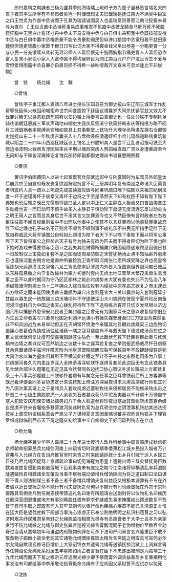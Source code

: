 <!-- { "loadSidebar": true } -->

　　郎曰嘉靖之朝諌者三杨为盛其季则海瑞瑞上疏时予方为童子里巷皆言瑞名夫四君子者其平生所学有不苟然者矣岂一时慷慨烈丈夫巳哉瑞廵抚江南大不满吴中巨室之口王世贞为作直中丞诗而于孔兼为瑞请谥固吴人也盖瑞意则善而江南刁狡要未易与为直尔 【 王世贞直中丞诗死事易成事难君不见直中丞披龙鳞食马肝万死不死脱狴犴胸中无黑白止有径寸丹中丞未下马安得中丞与白日俱出来照我中丞既按部安得中丞与白日俱中暮中丞囓贵豪不能令贵豪助弱民但纵谗口狺狺中丞宽租税不益田家饘粥但饱吏胥腹小家褁干糇日日写讼词大家不得寝金钱米帛出参差一分贿吏胥一分与小民一分充锾赎从此转无涯讼师人人富但恨无十腕两腕指节痛吏胥人人富但恐作富人复来小家讼小家人人富作富不得均展转目为閧江南百万户户户泣且诉生不爱与雪但爱得雨露中丞自廉亦自直百损不得希一益咄唶哉齐文宣未可忽龙逢比干非俊物】 

　　曾　铣　　杨允绳　　沈　錬 

　　○曾铣 

　　曾铣字子重江都人嘉靖八年进士授长乐知县召为御史按山东辽阳三城军士作乱窘辱抚臣纵火散囚闭城拒命世宗闻变震惊下廷臣议谓曩岁大同杀抚镇官兹又效尤不伐罪讨叛无以惩恶铣疏乞原宥以安边镇上得奏喜曰真御史也一任处分朕不专制铣单骑往谕朝廷恩威三军欢声动地曰御史生我伏反侧渐宁铣简任韩永庆等指授方略不阅月三城倡祸者率就缚余安堵如故具上其事朝堂上铣功升大理寺丞稍进左握右佥都御史廵抚山东二十一年秋虏吉囊突入十八盘欲袭临清遣奸细小哈儿窥觇道路铣奏筑新城以阻之二十四年山西廵抚缺廷议上铣名上曰朕知其人是尝平辽乱者诏报可铣至大修边墙漆制火器虏攻浮图峪率兵平刑以堵西突虏人鹁鸽峪直趋广灵以身遭重辟至今无问知与不知皆深痛悼诏复铣兵部侍郎副都御史赠尚书谥襄愍赐祭葬 

　　○黄巩 

　　黄巩字伯固莆田人以进士起家累官兵部武选郎中与陆震同时为车驾员外郎皇太后崩武宗至自宣府既发丧复欲廵狩震抗言不可上怒其明年复有南廵之命诸大臣莫言者巩震约人具一疏以上巩疏先成震读嘉叹因与同署巩疏曰陛下临御以来祖宗纪纲法度一坏于逆瑾再坏于佞幸又再坏于边将之手至是荡然天下知有权臣不知有陛下陛下弗知也恐后知之晚巳先儒周惇颐曰圣人定以中正仁义主静立人极焉又曰吉凶悔吝生乎动者也吉一而巳动可不慎乎故圣人主静君子慎动陛下盘游无度流连忘反过动矣古之明王用人之言而显其身后世不用其言又加罪焉今也又不然臣僚有言时政者左右权臣往往匿不闻言权臣则留中不出而以他事中之使其不以言获罪而以他事获罪臣故恐陛下知之晚也孔子曰名不正则言不顺言不顺则事不成礼乐不兴民无所措手足陛下无故自称威武大将军镇国公自轻如此则谁为陛下者天下不以陛下事陛下而以将军公事陛下天下皆将军公之臣矣古天子有号为独夫有欲为匹夫而不得者臣切为陛下惧也陛下始时游戏未得要领与臣窃计之我失其险贼得所据巢穴既固驱除遂艰顾忌因循日甚一日故制驭上策莫如复套不是之图而徒周章防御之末譬犹扬汤止沸不知抽薪外患未巳也谨按河套古朔方地是南仲所襄猃狁卫青所取河南张仁愿所城受降之界也高皇帝驱逐胡元远遯漠北文皇帝六龙三驾悉犂虏庭薄海内外皆入版图岂但界限河套巳哉后以东胜孤悬撤之内守复改榆林为镇方初徙时套内无虏土地沃膏草木繁茂禽兽生息当事之臣不以此时据河为守乃区区榆林之筑此时虏势未大犹有委也失此不为弘治八年虏编筏渡河剽掠士马十二年拥众入寇自后住牧套内侵扰中原孝庙志欲复之而未逮武庙方欲征之而未能因使虏酋吉囊据为巢穴出套则寇宣大三关以震京甸入套则寇延宁甘固以毒生民一统故疆三边沃壤顷年不守遂使深山大川势顾在彼而宁夏外险反南备河浸淫虚耗日为中国之害天心拨乱将待陛下陛下选将练兵宵旰日切岁发帑银以济边圉凡所以攘郄外患保安兆民者至矣封疆之臣曾无有为国家深长之思以收复祖宗旧业为生民立命者盖军兴重务也图近利则坏远谋小有挫失媒孽踵至□□刀锯面背森然臣非不知兵凶战危未易举动但志在灭胡常怀愤激今亲履其地目覩此虏跳梁三边危殆切齿痛心昔葛伯仇饷成汤往征淮蔡一隅之寇耳裴度尚不与戴天陛下德过成汤而在位之臣文武状猷何复让度可使裔夷猖肆苍生阽危一至此哉伏乞敕下廷臣将臣此奏与修筑榆林边墙之奏详议可否然筑边之议数十年之谋耳若复套之举则振武扬威尽歼丑虏驱其余党置诸漠中临河作障天险为池皇灵既昭贼胆应裂可保数百年不敢肆肆侵轶是犹大禹治水以海为壑水归其所不至横流此社稷之至计圣子神孙之永图也因条为八事上曰虏据河套久为内患连岁深入全陕荼毒深轸朕怀逐虏复套前此边臣无有念此铣奏具见壮猷兵部许久题覆迄无定见其令铣督同各边抚□协心图议务求长策嗣上方畧铣复条上十八事兵部覆题上曰朕轸怀套虏有年矣念无任事之臣耳曾铣前后所上方畧卿等既己看详便会同多官协忠定计来说铣知上倚注方深昼夜讲求灭虏策演成行师机宜列为八图次第其说上之于是领兵入套攻捣虏近塞驻牧往来侵掠居民不能樵采铣出击之斩首二十七级生擒脱脱虎一人余毙矢石者甚众获马牛驼及夷器以千计虏十万骑自宁塞人犯延安庆阳保安诸处掠男妇八千余人铣遣参将珍夜出塞劫其营帐斩虏首百余级自是虏开铣来皆囓指多移营渡河矣此时仇鸾为总兵骄恣悖逆阴泄事机铣劾其违法抚按亦上章交紏诏械系鸾会严嵩父子方谋倾夏言鸾因重赂世蕃并捏危言构铣并下理官罗织成狱临刑西市天下冤之隆庆初给事中辛自修御史王好问疏列铣志在立功 

　　○杨允绳 

　　杨允绳字翼少华亭人嘉靖二十九年进士授行人改兵科给事中屡言事庚戌秋虏犯京师朝命招募民兵允绳往河南上四疏皆切时政嘉靖季倭薄松江城乡民投入城者万计官弗与入允绳方在告诣府推官吴时来责之时来因请廵抚计出乡兵引贼于远入乡民三日夜乃尽允绳因促驾上京师疏论事曰切见海寇为患皇上遣将出师三载矣督抚将臣数数易置兹复侵犯南都直薄城下臣观事势未有底定之期今江南诸将纵横溃乱率兵浪鬬陡遇贼险自相蹂践全军覆没当事不察咎端动请增兵增饷臣闻为将之道曰制曰法曰谋将不得人则法制谋三者不备三者不备增兵增饷夫复何益臣又根极本源弊有不专在外者诚以近日督抚之命不能行有司夫督抚之命何以不能行有司也缘督抚在外其于京师要路具有例金凡到任谢恩挟带馈送礼名曰谢有所题请白送副封将以仪物礼名曰候历任颇深营图更推或地方有事别希脱任或有罪求弥缝或失事求掩覆如此馈送数复不赀皆于有司乎取之既取有司入其牢笼则何以责行命也臣痛心疾首不能已言清源正本惟在廷大臣是望伐疙敕下阁部当事洗心涤虑正已奉公割绝明昵之私汛扫苞苴之习以弘济时艰共纾民难肃皇帝韪之允绳疏盖指相嵩光禄寺有丞胡膏者于大学士吕本为亲家贪污不饬允绳嫉之允绳与御史张巽言廵视光禄言膏鹅混同子老伪增物价至数百金劾膏过当请从嘉靖初年马谦盗内府赃物例罪在可杀下法司严问膏言玄兴隆重臣不敢不敬备物子鹅嫩小故全老鹅其它诸物允绳憎臣拣取太精斥言斋筵之用取具可耳何必尔尔允绳自欺谤玄修诬臣增价上大怒诏锦衣并逮膏允绳等送镇抚掠治狱上上调巽言膏外任特诏论允绳死系狱居五年星陨如雨占者言咎在臣下不忠遂出被刑是为嘉靖三十九年允绳而而天下冤之穆宗元年追赠光禄少卿予祭荫膏外调贪益甚居乡复暴横用他事发治有司都给事中李用敬论劾膏抵命允绳有子应祈因父系狱誓不应试亦以忧死 

　　○沈炼 

